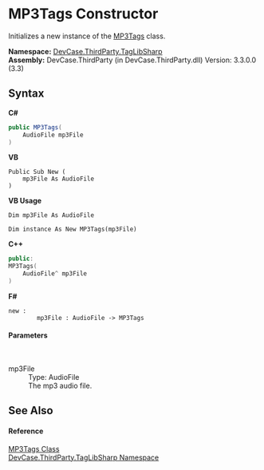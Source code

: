 # MP3Tags Constructor 
 

Initializes a new instance of the <a href="T_DevCase_ThirdParty_TagLibSharp_MP3Tags">MP3Tags</a> class.

**Namespace:**&nbsp;<a href="N_DevCase_ThirdParty_TagLibSharp">DevCase.ThirdParty.TagLibSharp</a><br />**Assembly:**&nbsp;DevCase.ThirdParty (in DevCase.ThirdParty.dll) Version: 3.3.0.0 (3.3)

## Syntax

**C#**<br />
``` C#
public MP3Tags(
	AudioFile mp3File
)
```

**VB**<br />
``` VB
Public Sub New ( 
	mp3File As AudioFile
)
```

**VB Usage**<br />
``` VB Usage
Dim mp3File As AudioFile

Dim instance As New MP3Tags(mp3File)
```

**C++**<br />
``` C++
public:
MP3Tags(
	AudioFile^ mp3File
)
```

**F#**<br />
``` F#
new : 
        mp3File : AudioFile -> MP3Tags
```


#### Parameters
&nbsp;<dl><dt>mp3File</dt><dd>Type: AudioFile<br />The mp3 audio file.</dd></dl>

## See Also


#### Reference
<a href="T_DevCase_ThirdParty_TagLibSharp_MP3Tags">MP3Tags Class</a><br /><a href="N_DevCase_ThirdParty_TagLibSharp">DevCase.ThirdParty.TagLibSharp Namespace</a><br />
